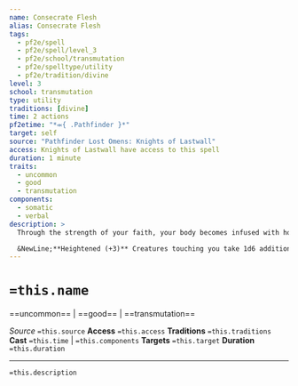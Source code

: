 ```yaml
---
name: Consecrate Flesh
alias: Consecrate Flesh
tags:
  - pf2e/spell
  - pf2e/spell/level_3
  - pf2e/school/transmutation
  - pf2e/spelltype/utility
  - pf2e/tradition/divine
level: 3
school: transmutation
type: utility
traditions: [divine]
time: 2 actions
pf2etime: "*⬺{ .Pathfinder }*"
target: self
source: "Pathfinder Lost Omens: Knights of Lastwall"
access: Knights of Lastwall have access to this spell
duration: 1 minute
traits:
  - uncommon
  - good
  - transmutation
components:
  - somatic
  - verbal
description: >
  Through the strength of your faith, your body becomes infused with holy energy. You have weakness 5 to evil. Any creature that touches or damages you with an unarmed attack or non-reach melee weapon takes 1d6 good damage. Your unarmed attacks deal an additional 1 good damage. Your healing spells that restore Hit Points restore an additional 1d4 Hit Points when you initially cast them; as normal, if your healing spell restores Hit Points more than once, grants fast healing, or the like, the additional Hit Points still only apply once.

  &NewLine;**Heightened (+3)** Creatures touching you take 1d6 additional good damage, your unarmed Strikes deal 1 additional good damage, your healing spells restore 1d4 more additional Hit Points, and your weakness to evil increases by 5.
---
```

# `=this.name`
==uncommon== | ==good== | ==transmutation==

*Source* `=this.source`
**Access** `=this.access`
**Traditions** `=this.traditions`
**Cast** `=this.time` | `=this.components`
**Targets** `=this.target`
**Duration** `=this.duration`

***
`=this.description`
